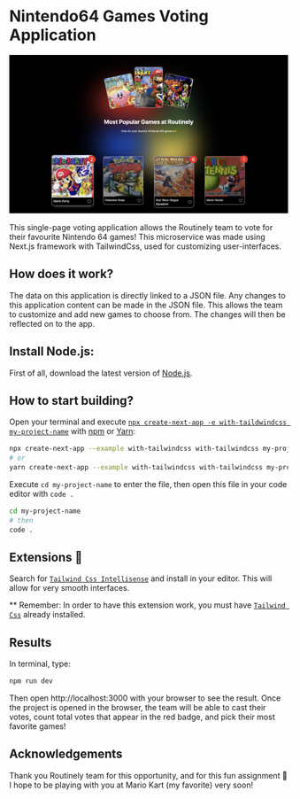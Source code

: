 # Nintendo64 Games Voting Application

![N64 Voter!](app-screenshot.png "Valentina Marino - N64 Voting App ")

This single-page voting application allows the Routinely team to vote for their favourite Nintendo 64 games!
This microservice was made using Next.js framework with TailwindCss, used for customizing user-interfaces.

## How does it work?

The data on this application is directly linked to a JSON file. Any changes to this application content can be made in the JSON file. This allows the team to customize and add new games to choose from. The changes will then be reflected on to the app.

## Install Node.js:

First of all, download the latest version of [Node.js](https://nodejs.org/en/download/).

## How to start building?

Open your terminal and execute [`npx create-next-app -e with-taildwindcss my-project-name`](https://tailwindcss.com/docs/guides/nextjs) with [npm](https://docs.npmjs.com/cli/init) or [Yarn](https://yarnpkg.com/lang/en/docs/cli/create/):

```bash
npx create-next-app --example with-tailwindcss with-tailwindcss my-project-name
# or
yarn create-next-app --example with-tailwindcss with-tailwindcss my-project-name
```

Execute `cd my-project-name` to enter the file, then open this file in your code editor with `code .`

```bash
cd my-project-name
# then
code .
```

## Extensions 🔌

Search for [`Tailwind Css Intellisense`](https://marketplace.visualstudio.com/items?itemName=bradlc.vscode-tailwindcss) and install in your editor. This will allow for very smooth interfaces.

\*\* Remember:
In order to have this extension work, you must have [`Tailwind Css`](https://tailwindcss.com/docs/installation) already installed.

## Results

In terminal, type:

```bash
npm run dev
```

Then open http://localhost:3000 with your browser to see the result.
Once the project is opened in the browser, the team will be able to cast their votes, count total votes that appear in the red badge, and pick their most favorite games!

## Acknowledgements

Thank you Routinely team for this opportunity, and for this fun assignment 🙌
I hope to be playing with you at Mario Kart (my favorite) very soon!

